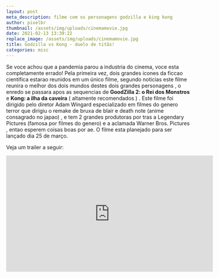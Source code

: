 ```yaml
---
layout: post
meta_description: filme com os personagens godzilla e king kong
author: pixelbr
thumbnail: /assets/img/uploads/cinemamovie.jpg
date: 2021-02-13 13:39:22
replace_image: /assets/img/uploads/cinemamovie.jpg
title: Godzilla vs Kong - duelo de titãs!
categories: misc
---
```


Se voce achou que a pandemia parou a industria do cinema, voce esta completamente errado!
Pela primeira vez, dois grandes icones da ficcao cientifica estarao reunidos em um único filme, segundo noticias este filme reunira o melhor dos dois mundos destes dois grandes personagens , o enredo se passara apos as sequencias de **GoodZilla 2:  o Rei dos Monstros** e **Kong: a ilha da caveira** ( altamente recomendados ) . Este filme foi dirigido pelo diretor Adam Wingard especializado em filmes do genero terror que dirigiu o remake de bruxa de blair e death note (anime consagrado no japao) , e tem 2 grandes produtoras por tras a Legendary Pictures (famosa por filmes do genero) e a aclamada Warner Bros. Pictures , entao esperem coisas boas por ae. O filme esta planejado para ser lançado dia 25 de março.

Veja um trailer a seguir:

<iframe width="560" height="315" src="https://www.youtube.com/embed/ZQA-Bg9MydE" frameborder="0" allow="accelerometer; autoplay; clipboard-write; encrypted-media; gyroscope; picture-in-picture" allowfullscreen></iframe>

